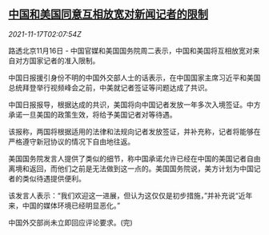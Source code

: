 <!--1637116262000-->
[中国和美国同意互相放宽对新闻记者的限制](https://cn.reuters.com/article/china-us-journalists-visa-1117-idCNKBS2I205S)
------

<div><i>2021-11-17T02:07:54Z</i></div><p>路透北京11月16日 - 中国官媒和美国国务院周二表示，中国和美国将互相放宽对来自对方国家记者的准入限制。</p><p>中国日报援引身份不明的中国外交部人士的话表示，在中国国家主席习近平和美国总统拜登举行视频峰会之前，中美就记者签证等问题达成了共识。</p><p>中国日报报导，根据达成的共识，美国将向中国记者发放一年多次入境签证。中方承诺一旦美国的政策生效，将给予美国记者对等待遇。</p><p>该报称，两国将根据适用的法律和法规向记者发放签证，并补充称，记者将能够在严格遵守新冠协议的情况下自由地往返。</p><p>美国国务院发言人提供了类似的细节，称中国承诺允许已经在中国的美国记者自由离境和返回，而他们之前是无法做到这一点的。美国国务院说，美方计划为中国记者的类似待遇提供便利。</p><p>该发言人表示：“我们欢迎这一进展，但认为这仅仅是初步措施，”并补充说“近年来，中国的媒体环境已经明显恶化。”</p><p>中国外交部尚未立即回应评论要求。(完)</p>
